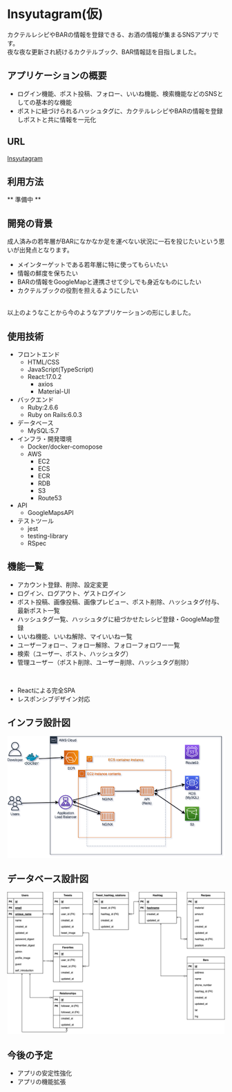 # Insyutagram(仮)
カクテルレシピやBARの情報を登録できる、お酒の情報が集まるSNSアプリです。
<br>
夜な夜な更新され続けるカクテルブック、BAR情報誌を目指しました。


## アプリケーションの概要
- ログイン機能、ポスト投稿、フォロー、いいね機能、検索機能などのSNSとしての基本的な機能
- ポストに紐づけられるハッシュタグに、カクテルレシピやBARの情報を登録しポストと共に情報を一元化

## URL
[Insyutagram](https://www.insyutagram.net)

## 利用方法
** 準備中 **

## 開発の背景
成人済みの若年層がBARになかなか足を運べない状況に一石を投じたいという思いが出発点となります。
- メインターゲットである若年層に特に使ってもらいたい
- 情報の鮮度を保ちたい
- BARの情報をGoogleMapと連携させて少しでも身近なものにしたい
- カクテルブックの役割を担えるようにしたい
<br>
以上のようなことから今のようなアプリケーションの形にしました。

## 使用技術
- フロントエンド
  - HTML/CSS
  - JavaScript(TypeScript)
  - React:17.0.2
    - axios
    - Material-UI
- バックエンド
  - Ruby:2.6.6
  - Ruby on Rails:6.0.3
- データベース
  - MySQL:5.7
- インフラ・開発環境
  - Docker/docker-comopose
  - AWS
    - EC2
    - ECS
    - ECR
    - RDB
    - S3
    - Route53
- API
  - GoogleMapsAPI
- テストツール
  - jest
  - testing-library
  - RSpec

## 機能一覧
- アカウント登録、削除、設定変更
- ログイン、ログアウト、ゲストログイン
- ポスト投稿、画像投稿、画像プレビュー、ポスト削除、ハッシュタグ付与、最新ポスト一覧
- ハッシュタグ一覧、ハッシュタグに紐づかせたレシピ登録・GoogleMap登録
- いいね機能、いいね解除、マイいいね一覧
- ユーザーフォロー、フォロー解除、フォローフォロワー一覧
- 検索（ユーザー、ポスト、ハッシュタグ）
- 管理ユーザー（ポスト削除、ユーザー削除、ハッシュタグ削除）

<br>

- Reactによる完全SPA
- レスポンシブデザイン対応

## インフラ設計図
![構成図](./images/myapp_diagram.drawio.png)

## データベース設計図
![構成図](./images/myapp_db_schema.drawio.png)

## 今後の予定
- アプリの安定性強化
- アプリの機能拡張

